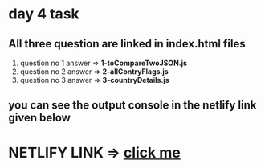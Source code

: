 # day 4 task 
## All three question are linked in index.html files
1. question no 1 answer => **1-toCompareTwoJSON.js**
2. question no 2 answer => **2-allContryFlags.js**
3. question no 3 answer => **3-countryDetails.js**

## you can see the output console in the netlify link given below

# NETLIFY LINK => <span><a href="https://fanciful-fox-4b6c22.netlify.app/" target="_blank">click me</a></span>